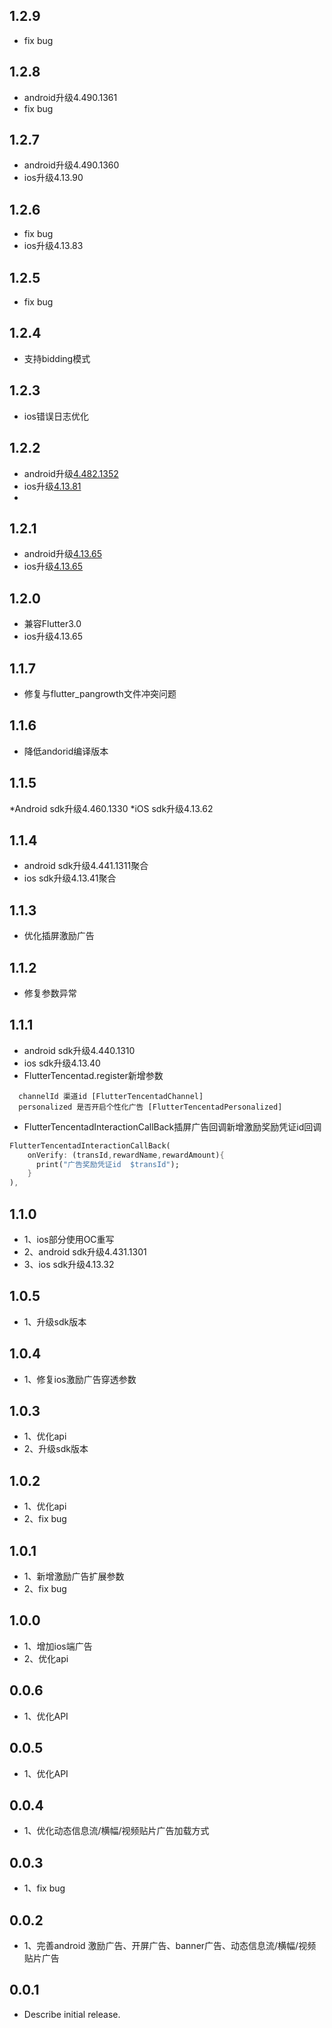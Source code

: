 ## 1.2.9
* fix bug

## 1.2.8
* android升级4.490.1361
* fix bug

## 1.2.7
* android升级4.490.1360
* ios升级4.13.90

## 1.2.6
* fix bug
* ios升级4.13.83
 
## 1.2.5
* fix bug


## 1.2.4
* 支持bidding模式


## 1.2.3
* ios错误日志优化

## 1.2.2
* android升级[4.482.1352](https://developers.adnet.qq.com/doc/android/union/union_version)
* ios升级[4.13.81](https://developers.adnet.qq.com/doc/ios/union/union_version)
* 
## 1.2.1
* android升级[4.13.65](https://developers.adnet.qq.com/doc/android/union/union_version)
* ios升级[4.13.65](https://developers.adnet.qq.com/doc/ios/union/union_version)

## 1.2.0
* 兼容Flutter3.0
* ios升级4.13.65

## 1.1.7
* 修复与flutter_pangrowth文件冲突问题

## 1.1.6
* 降低andorid编译版本

## 1.1.5
*Android sdk升级4.460.1330
*iOS sdk升级4.13.62

## 1.1.4
* android sdk升级4.441.1311聚合
* ios sdk升级4.13.41聚合

## 1.1.3
* 优化插屏激励广告

## 1.1.2
* 修复参数异常

## 1.1.1

* android sdk升级4.440.1310
* ios sdk升级4.13.40
* FlutterTencentad.register新增参数
```
  channelId 渠道id [FlutterTencentadChannel]
  personalized 是否开启个性化广告 [FlutterTencentadPersonalized]
```
* FlutterTencentadInteractionCallBack插屏广告回调新增激励奖励凭证id回调
```dart
FlutterTencentadInteractionCallBack(
    onVerify: (transId,rewardName,rewardAmount){
      print("广告奖励凭证id  $transId");
    }
),
```

## 1.1.0

* 1、ios部分使用OC重写
* 2、android sdk升级4.431.1301
* 3、ios sdk升级4.13.32

## 1.0.5

* 1、升级sdk版本


## 1.0.4

* 1、修复ios激励广告穿透参数


## 1.0.3

* 1、优化api
* 2、升级sdk版本


## 1.0.2

* 1、优化api
* 2、fix bug


## 1.0.1

* 1、新增激励广告扩展参数
* 2、fix bug

## 1.0.0

* 1、增加ios端广告
* 2、优化api

## 0.0.6

* 1、优化API

## 0.0.5

* 1、优化API

## 0.0.4

* 1、优化动态信息流/横幅/视频贴片广告加载方式

## 0.0.3

* 1、fix bug


## 0.0.2

* 1、完善android 激励广告、开屏广告、banner广告、动态信息流/横幅/视频贴片广告

## 0.0.1

* Describe initial release.